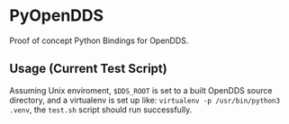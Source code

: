 # PyOpenDDS

Proof of concept Python Bindings for OpenDDS.

## Usage (Current Test Script)

Assuming Unix enviroment, `$DDS_ROOT` is set to a built OpenDDS source
directory, and a virtualenv is set up like:
`virtualenv -p /usr/bin/python3 .venv`,
the `test.sh` script should run successfully.

